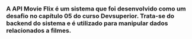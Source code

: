 ### A API Movie Flix é um sistema que foi desenvolvido como um desafio no capítulo 05 do curso Devsuperior. Trata-se do backend do sistema e é utilizado para manipular dados relacionados a filmes.
